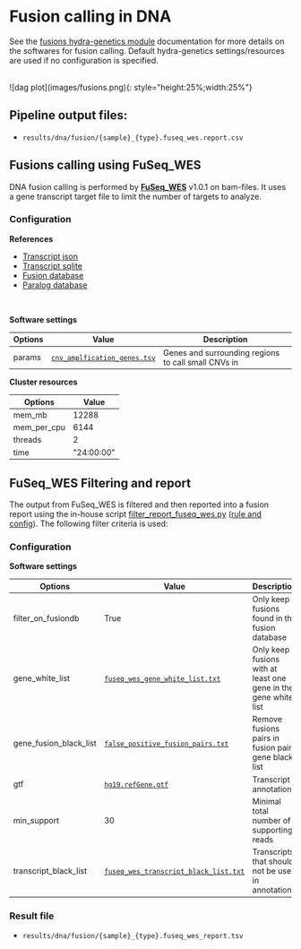 # Fusion calling in DNA
See the [fusions hydra-genetics module](https://hydra-genetics-fusions.readthedocs.io/en/latest/) documentation for more details on the softwares for fusion calling. Default hydra-genetics settings/resources are used if no configuration is specified.

<br />
![dag plot](images/fusions.png){: style="height:25%;width:25%"}

## Pipeline output files:

* `results/dna/fusion/{sample}_{type}.fuseq_wes.report.csv`

## Fusions calling using FuSeq_WES
DNA fusion calling is performed by **[FuSeq_WES](https://github.com/nghiavtr/FuSeq_WES)** v1.0.1 on bam-files. It uses a gene transcript target file to limit the number of targets to analyze.

### Configuration
**References**

* [Transcript json](references.md#fuseq_wes_json)
* [Transcript sqlite](references.md#fuseq_wes_sqlite)
* [Fusion database](references.md#fuseq_wes_fusion_db)
* [Paralog database](references.md#fuseq_wes_paralog_db)

<br />

**Software settings**

| **Options** | **Value** | **Description** |
|-------------|-|-|
| params | [`cnv_amplfication_genes.tsv`](references.md#call_small_cnv_amplifications) | Genes and surrounding regions to call small CNVs in |

**Cluster resources**

| **Options** | **Value** |
|-------------|-|
| mem_mb | 12288 |
| mem_per_cpu | 6144 |
| threads | 2 |
| time | "24:00:00" |

## FuSeq_WES Filtering and report
The output from FuSeq_WES is filtered and then reported into a fusion report using the in-house script [filter_report_fuseq_wes.py](https://github.com/genomic-medicine-sweden/Twist_Solid/blob/develop/workflow/scripts/filter_report_fuseq_wes.py) ([rule and config](rules.md#report_fuseq_wes)). The following filter criteria is used:

### Configuration
**Software settings**

| **Options** | **Value** | **Description** |
|-------------|-|-|
| filter_on_fusiondb | True | Only keep fusions found in the fusion database |
| gene_white_list | [`fuseq_wes_gene_white_list.txt`](references.md#fuseq_wes_white_list) | Only keep fusions with at least one gene in the gene white list |
| gene_fusion_black_list | [`false_positive_fusion_pairs.txt`](references.md#gene_fusion_black_list) | Remove fusions pairs in fusion pair gene black list |
| gtf | [`hg19.refGene.gtf`](references.md#filter_report_fuseq_wes) | Transcript annotation |
| min_support | 30 | Minimal total number of supporting reads |
| transcript_black_list | [`fuseq_wes_transcript_black_list.txt`](references.md#fuseq_wes_transcript_black_list) | Transcripts that should not be used in annotation |

### Result file

* `results/dna/fusion/{sample}_{type}.fuseq_wes_report.tsv`

<br />
